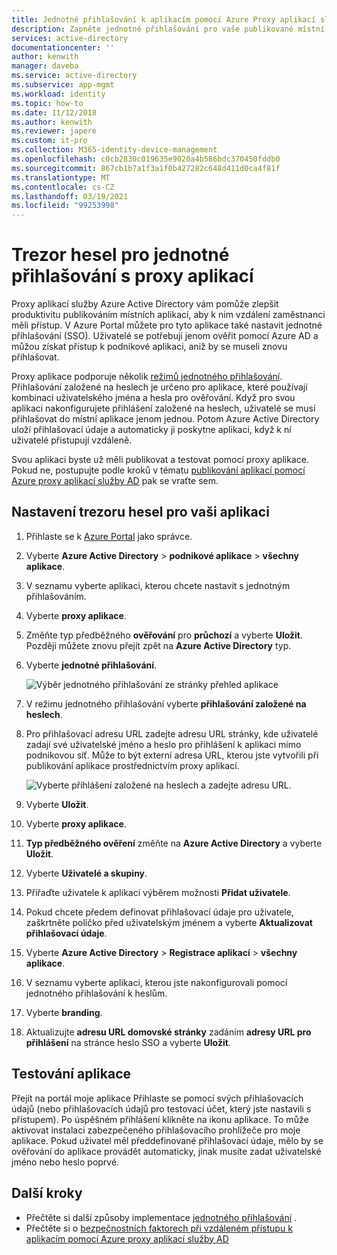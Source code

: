 ```yaml
---
title: Jednotné přihlašování k aplikacím pomocí Azure Proxy aplikací služby AD | Microsoft Docs
description: Zapněte jednotné přihlašování pro vaše publikované místní aplikace s využitím Azure Proxy aplikací služby AD v Azure Portal.
services: active-directory
documentationcenter: ''
author: kenwith
manager: daveba
ms.service: active-directory
ms.subservice: app-mgmt
ms.workload: identity
ms.topic: how-to
ms.date: 11/12/2018
ms.author: kenwith
ms.reviewer: japere
ms.custom: it-pro
ms.collection: M365-identity-device-management
ms.openlocfilehash: c0cb2830c019635e9020a4b586bdc370450fddb0
ms.sourcegitcommit: 867cb1b7a1f3a1f0b427282c648d411d0ca4f81f
ms.translationtype: MT
ms.contentlocale: cs-CZ
ms.lasthandoff: 03/19/2021
ms.locfileid: "99253998"
---
```

# <a name="password-vaulting-for-single-sign-on-with-application-proxy"></a>Trezor hesel pro jednotné přihlašování s proxy aplikací

Proxy aplikací služby Azure Active Directory vám pomůže zlepšit produktivitu publikováním místních aplikací, aby k nim vzdálení zaměstnanci měli přístup. V Azure Portal můžete pro tyto aplikace také nastavit jednotné přihlašování (SSO). Uživatelé se potřebují jenom ověřit pomocí Azure AD a můžou získat přístup k podnikové aplikaci, aniž by se museli znovu přihlašovat.

Proxy aplikace podporuje několik [režimů jednotného přihlašování](sso-options.md#choosing-a-single-sign-on-method). Přihlašování založené na heslech je určeno pro aplikace, které používají kombinaci uživatelského jména a hesla pro ověřování. Když pro svou aplikaci nakonfigurujete přihlášení založené na heslech, uživatelé se musí přihlašovat do místní aplikace jenom jednou. Potom Azure Active Directory uloží přihlašovací údaje a automaticky ji poskytne aplikaci, když k ní uživatelé přistupují vzdáleně.

Svou aplikaci byste už měli publikovat a testovat pomocí proxy aplikace. Pokud ne, postupujte podle kroků v tématu [publikování aplikací pomocí Azure proxy aplikací služby AD](application-proxy-add-on-premises-application.md) pak se vraťte sem.

## <a name="set-up-password-vaulting-for-your-application"></a>Nastavení trezoru hesel pro vaši aplikaci

1. Přihlaste se k [Azure Portal](https://portal.azure.com) jako správce.
1. Vyberte **Azure Active Directory**  >  **podnikové aplikace**  >  **všechny aplikace**.
1. V seznamu vyberte aplikaci, kterou chcete nastavit s jednotným přihlašováním.  
1. Vyberte **proxy aplikace**. 
1. Změňte typ předběžného **ověřování** pro **průchozí** a vyberte **Uložit**. Později můžete znovu přejít zpět na **Azure Active Directory** typ. 
1. Vyberte **jednotné přihlašování**.

   ![Výběr jednotného přihlašování ze stránky přehled aplikace](./media/application-proxy-configure-single-sign-on-password-vaulting/select-sso.png)

1. V režimu jednotného přihlašování vyberte **přihlašování založené na heslech**.
1. Pro přihlašovací adresu URL zadejte adresu URL stránky, kde uživatelé zadají své uživatelské jméno a heslo pro přihlášení k aplikaci mimo podnikovou síť. Může to být externí adresa URL, kterou jste vytvořili při publikování aplikace prostřednictvím proxy aplikací.

   ![Vyberte přihlášení založené na heslech a zadejte adresu URL.](./media/application-proxy-configure-single-sign-on-password-vaulting/password-sso.png)

1. Vyberte **Uložit**.
1. Vyberte **proxy aplikace**. 
1. **Typ předběžného ověření** změňte na **Azure Active Directory** a vyberte **Uložit**. 
1. Vyberte **Uživatelé a skupiny**.
1. Přiřaďte uživatele k aplikaci výběrem možnosti **Přidat uživatele**. 
1. Pokud chcete předem definovat přihlašovací údaje pro uživatele, zaškrtněte políčko před uživatelským jménem a vyberte **Aktualizovat přihlašovací údaje**.
1. Vyberte **Azure Active Directory**  >  **Registrace aplikací**  >  **všechny aplikace**.
1. V seznamu vyberte aplikaci, kterou jste nakonfigurovali pomocí jednotného přihlašování k heslům.
1. Vyberte **branding**. 
1. Aktualizujte **adresu URL domovské stránky** zadáním **adresy URL pro přihlášení** na stránce heslo SSO a vyberte **Uložit**.  



<!-- Need to repro?
7. The page should tell you that a sign-in form was successfully detected at the provided URL. If it doesn't, select **Configure [your app name] Password Single Sign-on Settings** and choose **Manually detect sign-in fields**. Follow the instructions to point out where the sign-in credentials go. 
-->

## <a name="test-your-app"></a>Testování aplikace

Přejít na portál moje aplikace Přihlaste se pomocí svých přihlašovacích údajů (nebo přihlašovacích údajů pro testovací účet, který jste nastavili s přístupem). Po úspěšném přihlášení klikněte na ikonu aplikace. To může aktivovat instalaci zabezpečeného přihlašovacího prohlížeče pro moje aplikace. Pokud uživatel měl předdefinované přihlašovací údaje, mělo by se ověřování do aplikace provádět automaticky, jinak musíte zadat uživatelské jméno nebo heslo poprvé. 

## <a name="next-steps"></a>Další kroky

- Přečtěte si další způsoby implementace [jednotného přihlašování](what-is-single-sign-on.md) .
- Přečtěte si o [bezpečnostních faktorech při vzdáleném přístupu k aplikacím pomocí Azure proxy aplikací služby AD](application-proxy-security.md)
